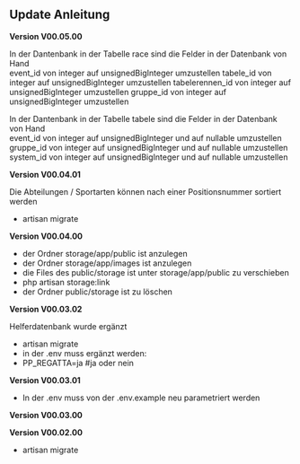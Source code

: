 ## Update Anleitung
**Version V00.05.00**

In der Dantenbank in der Tabelle race sind die Felder in der Datenbank von Hand  
event_id von integer auf unsignedBigInteger umzustellen
tabele_id von integer auf unsignedBigInteger umzustellen
tabelerennen_id von integer auf unsignedBigInteger umzustellen
gruppe_id von integer auf unsignedBigInteger umzustellen

In der Dantenbank in der Tabelle tabele sind die Felder in der Datenbank von Hand  
event_id von integer auf unsignedBigInteger und auf nullable umzustellen
gruppe_id von integer auf unsignedBigInteger und auf nullable umzustellen
system_id von integer auf unsignedBigInteger und auf nullable umzustellen

**Version V00.04.01**

Die Abteilungen / Sportarten können nach einer Positionsnummer sortiert werden
- artisan migrate

**Version V00.04.00**

- der Ordner storage/app/public ist anzulegen
- der Ordner storage/app/images ist anzulegen
- die Files des public/storage ist unter storage/app/public zu verschieben
- php artisan storage:link
- der Ordner public/storage ist zu löschen

**Version V00.03.02**

Helferdatenbank wurde ergänzt

- artisan migrate
- in der .env muss ergänzt werden:
- PP_REGATTA=ja #ja oder nein

**Version V00.03.01**

- In der .env muss von der .env.example neu parametriert werden

**Version V00.03.00**

**Version V00.02.00**

- artisan migrate
